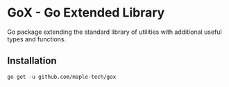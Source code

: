 # GoX - Go Extended Library

Go package extending the standard library of utilities with additional useful
types and functions.

## Installation

```console
go get -u github.com/maple-tech/gox
```
